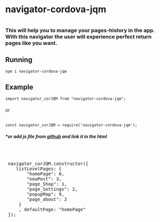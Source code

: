 <h1>navigator-cordova-jqm<h1>

<h3>This will help you to manage your pages-history in the app.
  With this navigator the user will experience perfect return pages like you want.</h3>

<h2>Running</h2>
<pre>
<code>npm i navigator-cordova-jqm</code>
</pre>

<h2>Example</h2>
<pre><code>import navigator_corJQM from "navigator-cordova-jqm";</code></pre>
 <h6>or</h6>
 <pre><code>const navigator_corJQM = require('navigator-cordova-jqm');</code></pre>
 <h5>*or add js file from <a href="https://github.com/orchoban/cordova-jqm-navigator">github</a> and link it in the html</h6>
<p></p>
 <pre>
 <p>
 navigator_corJQM.constructor({
    listLevelPages: {
        "homePage": 0,
        "newPost": 3,
        "page_Shop": 1,
        "page_Settings": 2,
        "popupMap": 9,
        "page_about": 2
     }
     , defaultPage: "homePage"
 });
</p>
</pre>

